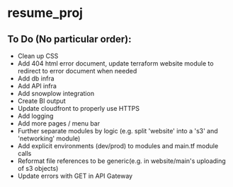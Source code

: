 # resume_proj
 
## To Do (No particular order):
- Clean up CSS
- Add 404 html error document, update terraform website module to redirect to error document when needed
- Add db infra
- Add API infra
- Add snowplow integration
- Create BI output
- Update cloudfront to properly use HTTPS
- Add logging
- Add more pages / menu bar
- Further separate modules by logic (e.g. split 'website' into a 's3' and 'networking' module)
- Add explicit environments (dev/prod) to modules and main.tf module calls
- Reformat file references to be generic(e.g. in website/main's uploading of s3 objects)
- Update errors with GET in API Gateway